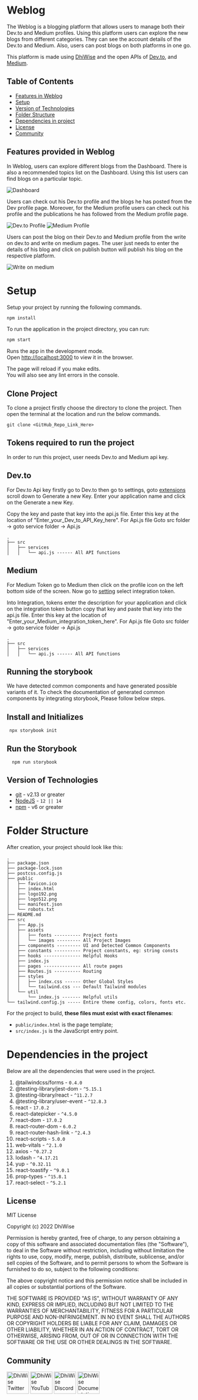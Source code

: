 # Weblog

The Weblog is a blogging platform that allows users to manage both their Dev.to and Medium profiles.
Using this platform users can explore the new blogs from different categories. They can see the account details of the Dev.to and Medium. Also, users can post blogs on both platforms in one go.

This platform is made using [DhiWise](https://www.dhiwise.com/) and the open APIs of [Dev.to](https://developers.forem.com/api/#operation/getUserArticles), and [Medium](https://github.com/Medium/medium-api-docs#readme).

## Table of Contents

- [Features in Weblog](#features-provided-in-weblog)
- [Setup](#setup)
- [Version of Technologies](#version-of-technologies)
- [Folder Structure](#folder-structure)
- [Dependencies in project](#dependencies-in-the-project)
- [License](#license)
- [Community](#community)

## Features provided in Weblog

In Weblog, users can explore different blogs from the Dashboard. There is also a recommended topics list on the Dashboard. Using this list users can find blogs on a particular topic.

![Dashboard](screenshots/Dashboard.png)

Users can check out his Dev.to profile and the blogs he has posted from the Dev profile page. Moreover, for the Medium profile users can check out his profile and the publications he has followed from the Medium profile page.

![Dev.to Profile](screenshots/devto_profile.png)
![Medium Profile](screenshots/Medium_profile.png)

Users can post the blog on their Dev.to and Medium profile from the write on dev.to and write on medium pages. The user just needs to enter the details of his blog and click on publish button will publish his blog on the respective platform.

![Write on medium](screenshots/Write_Medium.png)

# Setup

Setup your project by running the following commands.

```sh
npm install
```

To run the application in the project directory, you can run:

```sh
npm start
```

Runs the app in the development mode.<br>
Open [http://localhost:3000](http://localhost:3000) to view it in the browser.

The page will reload if you make edits.<br>
You will also see any lint errors in the console.

## Clone Project

To clone a project firstly choose the directory to clone the project. Then open the terminal at the location and run the below commands.

    git clone <GitHub_Repo_Link_Here>

## Tokens required to run the project

In order to run this project, user needs Dev.to and Medium api key.

## Dev.to

For Dev.to Api key firstly go to Dev.to then go to settings, goto [extensions](https://dev.to/settings/extensions) scroll down to Generate a new Key.
Enter your application name and click on the Generate a new Key.

Copy the key and paste that key into the api.js file. Enter this key at the location of "Enter_your_Dev_to_API_Key_here".
For Api.js file Goto src folder -> goto service folder -> Api.js

```
.
├── src
│   ├── services
│   │   └── api.js ------ All API functions
```

## Medium

For Medium Token go to Medium then click on the profile icon on the left bottom side of the screen. Now go to [setting](https://medium.com/me/settings) select integration token.

Into Integration, tokens enter the description for your application and click on the integration token button copy that key and
paste that key into the api.js file. Enter this key at the location of "Enter_your_Medium_integration_token_here".
For Api.js file Goto src folder -> goto service folder -> Api.js

```
.
├── src
│   ├── services
│   │   └── api.js ------ All API functions
```

## Running the storybook

We have detected common components and have generated possible variants of it. To check the documentation of generated common components by integrating storybook, Please follow below steps.

## Install and Initializes

     npx storybook init

## Run the Storybook

      npm run storybook

## Version of Technologies

- [git](https://git-scm.com/) - v2.13 or greater
- [NodeJS](https://nodejs.org/en/) - `12 || 14 `
- [npm](https://www.npmjs.com/) - v6 or greater

# Folder Structure

After creation, your project should look like this:

```
.
├── package.json
├── package-lock.json
├── postcss.config.js
├── public
│   ├── favicon.ico
│   ├── index.html
│   ├── logo192.png
│   ├── logo512.png
│   ├── manifest.json
│   └── robots.txt
├── README.md
├── src
│   ├── App.js
│   ├── assets
│   │   ├── fonts ---------- Project fonts
│   │   └── images --------- All Project Images
│   ├── components --------- UI and Detected Common Components
│   ├── constants ---------- Project constants, eg: string consts
│   ├── hooks -------------- Helpful Hooks
│   ├── index.js
│   ├── pages -------------- All route pages
│   ├── Routes.js ---------- Routing
│   ├── styles
│   │   ├── index.css ------ Other Global Styles
│   │   └── tailwind.css --- Default Tailwind modules
│   └── util
│       └── index.js ------- Helpful utils
└── tailwind.config.js ----- Entire theme config, colors, fonts etc.
```

For the project to build, **these files must exist with exact filenames**:

- `public/index.html` is the page template;
- `src/index.js` is the JavaScript entry point.

# Dependencies in the project

Below are all the dependencies that were used in the project.

1. @tailwindcss/forms - `0.4.0`
2. @testing-library/jest-dom - `^5.15.1`
3. @testing-library/react - `^11.2.7`
4. @testing-library/user-event - `^12.8.3`
5. react - `17.0.2`
6. react-datepicker - `^4.5.0`
7. react-dom - `17.0.2`
8. react-router-dom - `6.0.2`
9. react-router-hash-link - `^2.4.3`
10. react-scripts - `5.0.0`
11. web-vitals - `^2.1.0`
12. axios - `^0.27.2`
13. lodash - `^4.17.21`
14. yup - `^0.32.11`
15. react-toastify - `^9.0.1`
16. prop-types - `^15.8.1`
17. react-select - `^5.2.1`

## License

MIT License

Copyright (c) 2022 DhiWise

Permission is hereby granted, free of charge, to any person obtaining a copy
of this software and associated documentation files (the "Software"), to deal
in the Software without restriction, including without limitation the rights
to use, copy, modify, merge, publish, distribute, sublicense, and/or sell
copies of the Software, and to permit persons to whom the Software is
furnished to do so, subject to the following conditions:

The above copyright notice and this permission notice shall be included in all
copies or substantial portions of the Software.

THE SOFTWARE IS PROVIDED "AS IS", WITHOUT WARRANTY OF ANY KIND, EXPRESS OR
IMPLIED, INCLUDING BUT NOT LIMITED TO THE WARRANTIES OF MERCHANTABILITY,
FITNESS FOR A PARTICULAR PURPOSE AND NON-INFRINGEMENT. IN NO EVENT SHALL THE
AUTHORS OR COPYRIGHT HOLDERS BE LIABLE FOR ANY CLAIM, DAMAGES OR OTHER
LIABILITY, WHETHER IN AN ACTION OF CONTRACT, TORT OR OTHERWISE, ARISING FROM,
OUT OF OR IN CONNECTION WITH THE SOFTWARE OR THE USE OR OTHER DEALINGS IN THE
SOFTWARE.

## Community

<a href="https://twitter.com/dhiwise"><img src="https://user-images.githubusercontent.com/35039342/55471524-8e24cb00-5627-11e9-9389-58f3d4419153.png" width="60" alt="DhiWise Twitter"></a>
<a href="https://www.youtube.com/c/DhiWise"><img src="https://cdn.vox-cdn.com/thumbor/0kpe316UpZWk53iw3bOLoJfF6hI=/0x0:1680x1050/1400x1400/filters:focal(706x391:974x659):format(gif)/cdn.vox-cdn.com/uploads/chorus_image/image/56414325/YTLogo_old_new_animation.0.gif" width="60" alt="DhiWise YouTube"></a>
<a href="https://discord.com/invite/rFMnCG5MZ7"><img src="https://user-images.githubusercontent.com/47489894/183043664-b01aac56-0372-458a-bde9-3f2a6bded21b.png" width="60" alt="DhiWise Discord"></a>
<a href="https://docs.dhiwise.com/"><img src="https://global-uploads.webflow.com/618e36726d3c0f19c9284e56/62383865d5477f2e4f6b6e2e_main-monogram-p-500.png" width="60" alt="DhiWise Documentation"></a>
